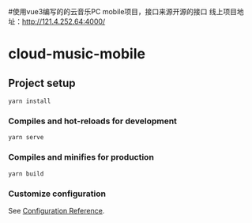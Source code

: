#使用vue3编写的的云音乐PC mobile项目，接口来源开源的接口
线上项目地址：http://121.4.252.64:4000/
# cloud-music-mobile

## Project setup
```
yarn install
```

### Compiles and hot-reloads for development
```
yarn serve
```

### Compiles and minifies for production
```
yarn build
```

### Customize configuration
See [Configuration Reference](https://cli.vuejs.org/config/).
